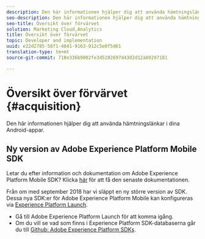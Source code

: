 ```yaml
---
description: Den här informationen hjälper dig att använda hämtningslänkar i dina iOS-appar.
seo-description: Den här informationen hjälper dig att använda hämtningslänkar i dina iOS-appar.
seo-title: Översikt över förvärvet
solution: Marketing Cloud,Analytics
title: Översikt över förvärvet
topic: Developer and implementation
uuid: e22d2785-58f1-4841-9163-912c5e0f5d61
translation-type: tm+mt
source-git-commit: 718e336b9002fe3d5282697d4302d12a89297181

---
```



# Översikt över förvärvet {#acquisition}

Den här informationen hjälper dig att använda hämtningslänkar i dina Android-appar.

## Ny version av Adobe Experience Platform Mobile SDK

Letar du efter information och dokumentation om Adobe Experience Platform Mobile SDK? Klicka [här](https://aep-sdks.gitbook.io/docs/) för att få den senaste dokumentationen.

Från om med september 2018 har vi släppt en ny större version av SDK. Dessa nya SDK:er för Adobe Experience Platform Mobile kan konfigureras via [Experience Platform Launch](https://www.adobe.com/experience-platform/launch.html).

* Gå till Adobe Experience Platform Launch för att komma igång.
* Om du vill se vad som finns i Experience Platform SDK-databaserna går du till [Github: Adobe Experience Platform SDKs](https://github.com/Adobe-Marketing-Cloud/acp-sdks).
